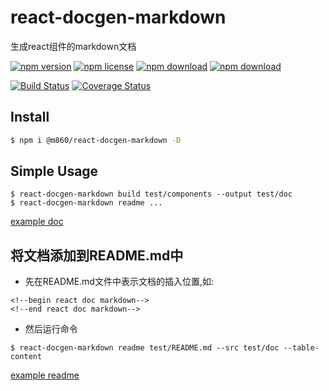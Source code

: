 # react-docgen-markdown

生成react组件的markdown文档

<!-- badge -->
[![npm version](https://img.shields.io/npm/v/@m860/react-docgen-markdown.svg)](https://www.npmjs.com/package/@m860/react-docgen-markdown)
[![npm license](https://img.shields.io/npm/l/@m860/react-docgen-markdown.svg)](https://www.npmjs.com/package/@m860/react-docgen-markdown)
[![npm download](https://img.shields.io/npm/dm/@m860/react-docgen-markdown.svg)](https://www.npmjs.com/package/@m860/react-docgen-markdown)
[![npm download](https://img.shields.io/npm/dt/@m860/react-docgen-markdown.svg)](https://www.npmjs.com/package/@m860/react-docgen-markdown)
<!-- endbadge -->
[![Build Status](https://travis-ci.org/m860/react-docgen-markdown.svg?branch=master)](https://travis-ci.org/m860/react-docgen-markdown)
[![Coverage Status](https://coveralls.io/repos/github/m860/react-docgen-markdown/badge.svg?branch=master)](https://coveralls.io/github/m860/react-docgen-markdown?branch=master)

## Install

```bash
$ npm i @m860/react-docgen-markdown -D
```

## Simple Usage

```
$ react-docgen-markdown build test/components --output test/doc
$ react-docgen-markdown readme ...
```

[example doc](./test/doc/TestComponent.md)

## 将文档添加到README.md中

- 先在README.md文件中表示文档的插入位置,如:

```
<!--begin react doc markdown-->
<!--end react doc markdown-->
```

- 然后运行命令

```
$ react-docgen-markdown readme test/README.md --src test/doc --table-content
```

[example readme](./test/README.md)